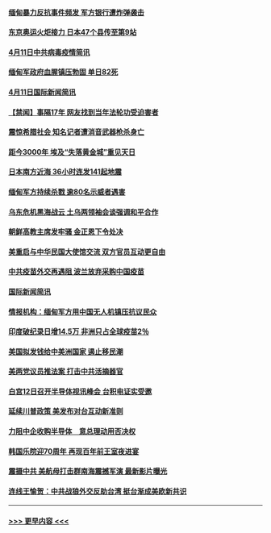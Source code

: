 #### [缅甸暴力反抗事件频发 军方银行遭炸弹袭击](../pages/prog202/a103093973.md?t=04121152) 
#### [东京奥运火炬接力 日本47个县传至第9站](../pages/prog202/a103093984.md?t=04121152) 
#### [4月11日中共病毒疫情简讯](../pages/prog202/a103093916.md?t=04121152) 
#### [缅甸军政府血腥镇压勃固 单日82死](../pages/prog202/a103093910.md?t=04121152) 
#### [4月11日国际新闻简讯](../pages/prog202/a103093892.md?t=04121152) 
#### [【禁闻】事隔17年 网友找到当年法轮功受迫害者](../pages/prog202/a103093874.md?t=04121152) 
#### [震惊希腊社会 知名记者遭消音武器枪杀身亡](../pages/prog202/a103093832.md?t=04121152) 
#### [距今3000年 埃及“失落黄金城”重见天日](../pages/prog202/a103093805.md?t=04121152) 
#### [日本南方近海 36小时连发141起地震](../pages/prog202/a103093794.md?t=04121152) 
#### [缅甸军方持续杀戮 逾80名示威者遇害](../pages/prog202/a103093692.md?t=04121152) 
#### [乌东危机黑海战云 土乌两领袖会谈强调和平合作](../pages/prog202/a103093649.md?t=04121152) 
#### [朝鲜高教主席发牢骚 金正恩下令处决](../pages/prog202/a103093618.md?t=04121152) 
#### [美重启与中华民国大使馆交流 双方官员互动更自由](../pages/prog202/a103093585.md?t=04121152) 
#### [中共疫苗外交再遇阻 波兰放弃采购中国疫苗](../pages/prog202/a103093534.md?t=04121152) 
#### [国际新闻简讯](../pages/prog202/a103093502.md?t=04121152) 
#### [情报机构：缅甸军方用中国无人机镇压抗议民众](../pages/prog202/a103093454.md?t=04121152) 
#### [印度破纪录日增14.5万 非洲只占全球疫苗2％](../pages/prog202/a103093389.md?t=04121152) 
#### [美国拟发钱给中美洲国家 遏止移民潮](../pages/prog202/a103093379.md?t=04121152) 
#### [美两党议员推法案 打击中共活摘器官](../pages/prog202/a103093362.md?t=04121152) 
#### [白宫12日召开半导体视讯峰会 台积电证实受邀](../pages/prog202/a103093359.md?t=04121152) 
#### [延续川普政策 美发布对台互动新准则](../pages/prog202/a103093364.md?t=04121152) 
#### [力阻中企收购半导体　意总理动用否决权](../pages/prog202/a103093352.md?t=04121152) 
#### [韩国乐院迎70周年 再现百年前王室夜进宴](../pages/prog202/a103093339.md?t=04121152) 
#### [震摄中共 美航母打击群南海震撼军演 最新影片曝光](../pages/prog202/a103092913.md?t=04121152) 
#### [连线王愉贺：中共战狼外交反助台湾 挺台渐成美欧新共识](../pages/prog202/a103092828.md?t=04121152) 

----
#### [ >>> 更早内容 <<< ](../indexes/prog202-earlier.md)
